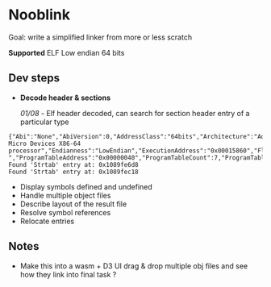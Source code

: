 # Nooblink
Goal: write a simplified linker from more or less scratch

**Supported**
ELF Low endian 64 bits

## Dev steps
- **Decode header & sections**
   
    *01/08* - Elf header decoded, can search for section header entry of a particular type
````
{"Abi":"None","AbiVersion":0,"AddressClass":"64bits","Architecture":"Advanced Micro Devices X86-64 processor","Endianness":"LowEndian","ExecutionAddress":"0x00015860","Flags":"0x0000","HeaderSize":64,"HeaderVersion":1,"ObjectFileType":"Shared","ObjectFileVersion":1,"Padding":"       ","ProgramTableAddress":"0x00000040","ProgramTableCount":7,"ProgramTableSize":56,"SectionNameIndex":25,"SectionTableAddress":"0x001175d8","SectionTableCount":26,"SectionTableSize":64}
Found 'Strtab' entry at: 0x1089fe6d8
Found 'Strtab' entry at: 0x1089fec18
````

- Display symbols defined and undefined 
- Handle multiple object files 
- Describe layout of the result file 
- Resolve symbol references
- Relocate entries

## Notes
- Make this into a wasm + D3 UI drag & drop multiple obj files and see how they link into final task ?
